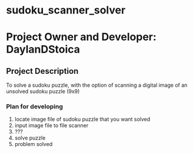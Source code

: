 # sudoku_scanner_solver

# Project Owner and Developer: DaylanDStoica

## Project Description
To solve a sudoku puzzle, with the option of scanning a digital image of an unsolved sudoku puzzle (9x9)

### Plan for developing
1. locate image file of sudoku puzzle that you want solved
2. input image file to file scanner
3. ???
4. solve puzzle
5. problem solved
